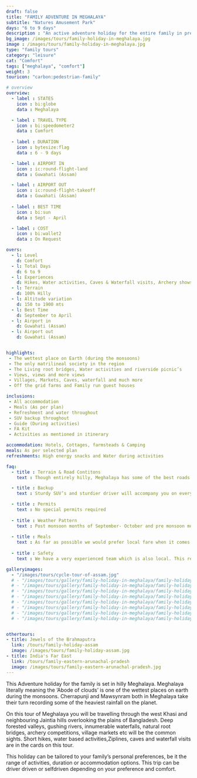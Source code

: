 ```yaml
---
draft: false
title: "FAMILY ADVENTURE IN MEGHALAYA"
subtitle: "Natures Amusement Park"
days: "6 to 9 days"
description : "An active adventure holiday for the entire family in prestine Meghalaya"
bg_image: /images/tours/family-holiday-in-meghalaya.jpg
image : /images/tours/family-holiday-in-meghalaya.jpg
type: "family tours"
category: "leisure"
cat: "Comfort"
tags: ["meghalaya", "comfort"]
weight: 3
touricon: "carbon:pedestrian-family"

# overview
overview:
  - label : STATES
    icon : bi:globe 
    data : Meghalaya

  - label : TRAVEL TYPE
    icon : bi:speedometer2 
    data : Comfort
    
  - label : DURATION
    icon : bytesize:flag 
    data : 6 - 9 days

  - label : AIRPORT IN
    icon : ic:round-flight-land 
    data : Guwahati (Assam)

  - label : AIRPORT OUT
    icon : ic:round-flight-takeoff
    data : Guwahati (Assam)
    
  - label : BEST TIME
    icon : bi:sun
    data : Sept - April

  - label : COST
    icon : bi:wallet2 
    data : On Request

overs:
  - l: Level 
    d: Comfort
  - l: Total Days 
    d: 6 to 9
  - l: Experiences 
    d: Hikes, Water activities, Caves & Waterfall visits, Archery shows and more
  - l: Terrain 
    d: 100% Hilly 
  - l: Altitude variation 
    d: 150 to 1900 mts
  - l: Best Time 
    d: September to April
  - l: Airport in 
    d: Guwahati (Assam)
  - l: Airport out 
    d: Guwahati (Assam)


highlights:
 - The wettest place on Earth (during the monsoons)
 - The only matrilineal society in the region
 - The Living root bridges, Water activities and riverside picnic’s
 - Views, views and more views
 - Villages, Markets, Caves, waterfall and much more
 - Off the grid farms and Family run guest houses

inclusions:
 - All accommodation
 - Meals (As per plan)
 - Refreshment and water throughout
 - SUV backup throughout
 - Guide (During activities)
 - FA Kit
 - Activities as mentioned in itinerary

accommodation: Hotels, Cottages, farmsteads & Camping
meals: As per selected plan
refreshments: High energy snacks and Water during activities

faq:
  - title : Terrain & Road Contitons
    text : Though entirely hilly, Meghalaya has some of the best roads of the entire region and perhaps most of India. However due to it being entirely hills distances do seem farther and take more time.

  - title : Backup
    text : Sturdy SUV’s and sturdier driver will accompany you on every trip. the condition of roads do not allow for larger vehicles, however do our best to provide you the best in comfort in relation to the routes that we ply on. These vehicles are along right from your airport pick up to your drop back to the airport.

  - title : Permits
    text : No special permits required
  
  - title : Weather Pattern
    text : Post monsoon months of September- October and pre monsoon months of March-April are very pleasant with blue skies and a fair days. Peak winters are from November to February with the mercury coming down below 18 C, in the evenings, however the days are still favourable for cycling.
  
  - title : Meals
    text : As far as possible we would prefer local fare when it comes to meals, however we understand the need for comfort food when multiple days of intense exertion is required. Nutritious and palatable foot is always freshly cooked with fresh local ingredients. We provide potable packaged water which we carry in large 20lt cans so as keep plastic to the minimum. Reusable water bottles are provided at the onset of each journey.
  
  - title : Safety
    text : We have a very experienced team which is also local. This reflects in the overall safety of our tours. Rest assured your guides know where extra attention is required and when. All our routes are well known to us, we know where the nearest medical facilities are, we know whom to contact if in case of an emergency, we know all the alternate routes in case of road blockages. We have CASEVAC protocols in place to streamline the process in case of emergencies. You can rest easy knowing that in the outdoors in general and this region in particular you are in safe hands with us.

galleryimages:
  - "/images/tours/cycle-tour-of-assam.jpg"
  # - "/images/tours/gallery/family-holiday-in-meghalaya/family-holiday-in-meghalaya1.jpg"
  # - "/images/tours/gallery/family-holiday-in-meghalaya/family-holiday-in-meghalaya2.jpg"
  # - "/images/tours/gallery/family-holiday-in-meghalaya/family-holiday-in-meghalaya3.jpg"
  # - "/images/tours/gallery/family-holiday-in-meghalaya/family-holiday-in-meghalaya4.jpg"
  # - "/images/tours/gallery/family-holiday-in-meghalaya/family-holiday-in-meghalaya5.jpg"
  # - "/images/tours/gallery/family-holiday-in-meghalaya/family-holiday-in-meghalaya6.jpg"
  # - "/images/tours/gallery/family-holiday-in-meghalaya/family-holiday-in-meghalaya7.jpg"
  # - "/images/tours/gallery/family-holiday-in-meghalaya/family-holiday-in-meghalaya8.jpg"


othertours:
- title: Jewels of the Brahmaputra
  link: /tours/family-holiday-assam
  image: /images/tours/family-holiday-assam.jpg
- title: India's Far East 
  link: /tours/family-eastern-arunachal-pradesh
  image: /images/tours/family-eastern-arunachal-pradesh.jpg  
---
```



This Adventure holiday for the family is set in hilly Meghalaya. Meghalaya literally meaning the ‘Abode of clouds’ is one of the wettest places on earth during the monsoons. Cherrapunji and Mawsynram both in Meghalaya take their turn recording some of the heaviest rainfall on the planet.

On this tour of Meghalaya you will be travelling through the west Khasi and neighbouring Jaintia hills overlooking the plains of Bangladesh. Deep forested valleys, gushing rivers, innumerable waterfalls, natural root bridges, archery competitions, village markets etc will be the common sights. Short hikes, water based activities,Ziplines, caves and waterfall visits are in the cards on this tour.

This  holiday can be tailored to your family’s personal preferences, be it the range of activities, duration or accommodation options. This trip can be driver driven or selfdriven depending on your preference and comfort.

<!-- 
##### Other Family Tours
---

###### [**Assam**  ( Jewels of the Brahmaputra )](/family/assam-family-holiday/)  
###### [**Eastern Arunachal Pradesh** ( Far Eastern Delights )](/family/family-holiday-eastern-arunachal-pradesh/)  -->
